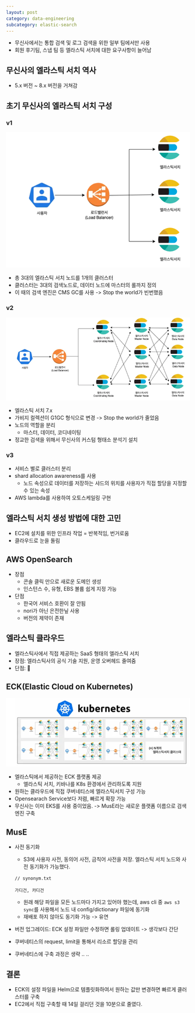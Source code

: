 ```yaml
---
layout: post
category: data-engineering
subcategory: elastic-search
---
```


- 무신사에서는 통합 검색 및 로그 검색을 위한 일부 팀에서만 사용
- 회원 후기팀, 스냅 팀 등 엘라스틱 서치에 대한 요구사항이 늘어남

## 무신사의 엘라스틱 서치 역사
- 5.x 버전 ~ 8.x 버전을 거쳐감

## 초기 무신사의 엘라스틱 서치 구성

### v1
![alt text](/assets/images/data-engineering/elastic-search/image/5/image.png)
- 총 3대의 엘라스틱 서치 노드를 1개의 클러스터
- 클러스터는 3대의 검색노드로, 데이터 노드에 마스터의 롤까지 정의
- 이 때의 검색 엔진은 CMS GC를 사용 -> Stop the world가 빈번했음

### v2
![alt text](/assets/images/data-engineering/elastic-search/image/5/image-1.png)
- 엘라스틱 서치 7.x
- 가비지 컬렉션이 G1GC 형식으로 변경 -> Stop the world가 줄었음
- 노드의 역할을 분리
    - 마스터, 데이터, 코디네이팅
- 정교한 검색을 위해서 무신사의 커스텀 형태소 분석기 설치

### v3
- 서비스 별로 클러스터 분리
- shard allocation awareness를 사용
    - 노드 속성으로 데이터를 저장하는 샤드의 위치를 사용자가 직접 할당을 지정할 수 있는 속성
- AWS lambda를 사용하여 오토스케일링 구현

## 엘라스틱 서치 생성 방법에 대한 고민
- EC2에 설치를 위한 인프라 작업 = 반복적임, 번거로움
- 클라우드로 눈을 돌림

## AWS OpenSearch
- 장점
    - 콘솔 클릭 만으로 새로운 도메인 생성
    - 인스턴스 수, 유형, EBS 볼륨 쉽게 지정 가능
- 단점
    - 한국어 서비스 호환이 잘 안됨
    - nori가 아닌 은전한닢 사용
    - 버전의 제약이 존재

## 엘라스틱 클라우드
- 엘라스틱사에서 직접 제공하는 SaaS 형태의 엘라스틱 서치
- 장점: 엘라스틱사의 공식 기술 지원, 운영 오버헤드 줄여줌
- 단점: <span class='moji'>💸</span>

## ECK(Elastic Cloud on Kubernetes)
![alt text](/assets/images/data-engineering/elastic-search/image/5/image-2.png)

- 엘라스틱에서 제공하는 ECK 플랫폼 제공
    - 엘라스틱 서치, 키바나를 K8s 환경에서 관리하도록 지원
- 원하는 클라우드에 직접 쿠버네티스에 엘라스틱서치 구성 가능
- Opensearach Service보다 저렴, 빠르게 확장 가능
- 무신사는 이미 EKS를 사용 중이었음. -> MusE라는 새로운 플랫폼 이름으로 검색엔진 구축

## MusE
- 사전 동기화
    - S3에 사용자 사전, 동의어 사전, 금칙어 사전을 저장. 엘라스틱 서치 노드와 사전 동기화가 가능했다.
    
    ```
    // synonym.txt

    가디건, 카디건
    ```
    - 원래 해당 파일을 모든 노드마다 가지고 있어야 했는데, aws cli 중 `aws s3 sync`를 사용해서 노드 내 config/dictionary 파일에 동기화
    - 재배포 하지 않아도 동기화 가능 -> 유연
- 버전 업그레이드: ECK 설정 파일만 수정하면 롤링 업데이트 -> 생각보다 간단
- 쿠버네티스의 request, limit을 통해서 리소르 할당을 관리
- 쿠버네티스에 구축 과정은 생략 .. ..

## 결론
- ECK의 설정 파일을 Helm으로 템플릿화하여서 원하는 값만 변경하면 빠르게 클러스터를 구축
- EC2에서 직접 구축할 때 14일 걸리던 것을 10분으로 줄였다.